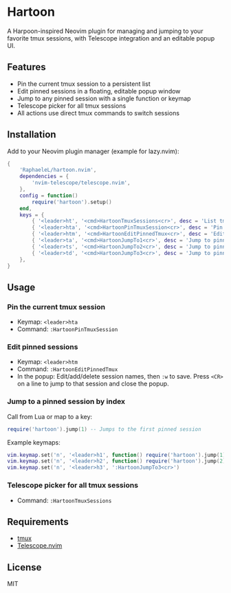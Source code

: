 # Hartoon

A Harpoon-inspired Neovim plugin for managing and jumping to your favorite tmux sessions, with Telescope integration and an editable popup UI.

## Features

- Pin the current tmux session to a persistent list
- Edit pinned sessions in a floating, editable popup window
- Jump to any pinned session with a single function or keymap
- Telescope picker for all tmux sessions
- All actions use direct tmux commands to switch sessions

## Installation

Add to your Neovim plugin manager (example for lazy.nvim):

```lua
{
    'RaphaeleL/hartoon.nvim',
    dependencies = {
        'nvim-telescope/telescope.nvim',
    },
    config = function()
        require('hartoon').setup()
    end,
    keys = {
        { '<leader>ht', '<cmd>HartoonTmuxSessions<cr>', desc = 'List tmux sessions' },
        { '<leader>hta', '<cmd>HartoonPinTmuxSession<cr>', desc = 'Pin current tmux session' },
        { '<leader>htm', '<cmd>HartoonEditPinnedTmux<cr>', desc = 'Edit pinned tmux sessions' },
        { '<leader>ta', '<cmd>HartoonJumpTo1<cr>', desc = 'Jump to pinned tmux session 1' },
        { '<leader>ts', '<cmd>HartoonJumpTo2<cr>', desc = 'Jump to pinned tmux session 2' },
        { '<leader>td', '<cmd>HartoonJumpTo3<cr>', desc = 'Jump to pinned tmux session 3' },
    },
}
```

## Usage

### Pin the current tmux session

- Keymap: `<leader>hta`
- Command: `:HartoonPinTmuxSession`

### Edit pinned sessions

- Keymap: `<leader>htm`
- Command: `:HartoonEditPinnedTmux`
- In the popup: Edit/add/delete session names, then `:w` to save. Press `<CR>` on a line to jump to that session and close the popup.

### Jump to a pinned session by index

Call from Lua or map to a key:

```lua
require('hartoon').jump(1) -- Jumps to the first pinned session
```

Example keymaps:

```lua
vim.keymap.set('n', '<leader>h1', function() require('hartoon').jump(1) end)
vim.keymap.set('n', '<leader>h2', function() require('hartoon').jump(2) end)
vim.keymap.set('n', '<leader>h3', ':HartoonJumpTo3<cr>')
```

### Telescope picker for all tmux sessions

- Command: `:HartoonTmuxSessions`

## Requirements

- [tmux](https://github.com/tmux/tmux)
- [Telescope.nvim](https://github.com/nvim-telescope/telescope.nvim)

## License

MIT


